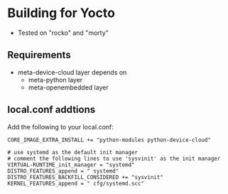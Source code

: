 Building for Yocto
==================

  * Tested on "rocko" and "morty"

Requirements
------------
  * meta-device-cloud layer depends on
    * meta-python layer
    * meta-openembedded layer

local.conf addtions
-------------------
Add the following to your local.conf:

```
CORE_IMAGE_EXTRA_INSTALL += "python-modules python-device-cloud"

# use systemd as the default init manager
# comment the following lines to use 'sysvinit' as the init manager
VIRTUAL-RUNTIME_init_manager = "systemd"
DISTRO_FEATURES_append = " systemd"
DISTRO_FEATURES_BACKFILL_CONSIDERED += "sysvinit"
KERNEL_FEATURES_append = " cfg/systemd.scc"
```
